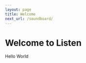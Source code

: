 ```yaml
---
layout: page
title: Welcome
next_url: /soundboard/
---
```

# Welcome to Listen

<p> Hello World </p>

